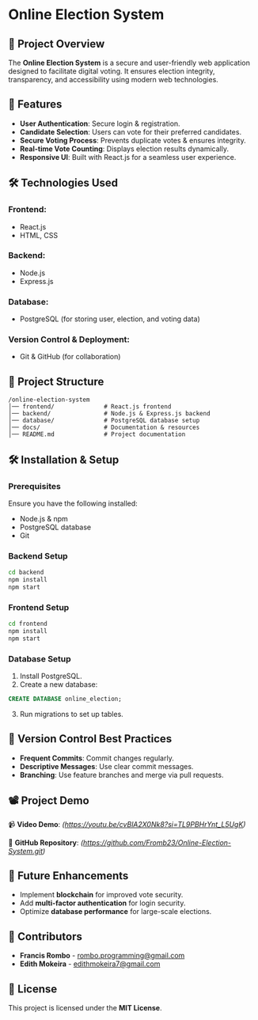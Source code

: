 # Online Election System

## 📌 Project Overview
The **Online Election System** is a secure and user-friendly web application designed to facilitate digital voting. It ensures election integrity, transparency, and accessibility using modern web technologies.

## 🚀 Features
- **User Authentication**: Secure login & registration.
- **Candidate Selection**: Users can vote for their preferred candidates.
- **Secure Voting Process**: Prevents duplicate votes & ensures integrity.
- **Real-time Vote Counting**: Displays election results dynamically.
- **Responsive UI**: Built with React.js for a seamless user experience.

## 🛠️ Technologies Used
### **Frontend:**
- React.js
- HTML, CSS

### **Backend:**
- Node.js
- Express.js

### **Database:**
- PostgreSQL (for storing user, election, and voting data)

### **Version Control & Deployment:**
- Git & GitHub (for collaboration)

## 📂 Project Structure
```
/online-election-system
│── frontend/              # React.js frontend
│── backend/               # Node.js & Express.js backend
│── database/              # PostgreSQL database setup
│── docs/                  # Documentation & resources
│── README.md              # Project documentation
```

## 🛠️ Installation & Setup
### **Prerequisites**
Ensure you have the following installed:
- Node.js & npm
- PostgreSQL database
- Git

### **Backend Setup**
```sh
cd backend
npm install
npm start
```

### **Frontend Setup**
```sh
cd frontend
npm install
npm start
```

### **Database Setup**
1. Install PostgreSQL.
2. Create a new database:
```sql
CREATE DATABASE online_election;
```
3. Run migrations to set up tables.

## 🔄 Version Control Best Practices
- **Frequent Commits**: Commit changes regularly.
- **Descriptive Messages**: Use clear commit messages.
- **Branching**: Use feature branches and merge via pull requests.

## 📽️ Project Demo
📹 **Video Demo**: *(https://youtu.be/cvBlA2X0Nk8?si=TL9PBHrYnt_L5UgK)*

🔗 **GitHub Repository**: *(https://github.com/Fromb23/Online-Election-System.git)*

## 📝 Future Enhancements
- Implement **blockchain** for improved vote security.
- Add **multi-factor authentication** for login security.
- Optimize **database performance** for large-scale elections.

## 🤝 Contributors
- **Francis Rombo** - [rombo.programming@gmail.com](mailto:rombo.programming@gmail..com)
- **Edith Mokeira** - [edithmokeira7@gmail.com](mailto:edithmokeira7@.com)

## 📜 License
This project is licensed under the **MIT License**.


